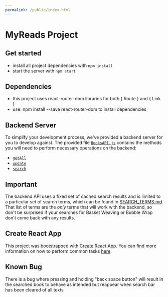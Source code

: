 ```yaml
---
permalink: /public/index.html
---
```


# MyReads Project

## Get started

* install all project dependencies with `npm install`
* start the server with `npm start`

## Dependencies

* this project uses react-router-dom libraries for both { Route } and { Link }
* use: npm install --save react-router-dom to install dependencies 

## Backend Server

To simplify your development process, we've provided a backend server for you to develop against. The provided file [`BooksAPI.js`](src/BooksAPI.js) contains the methods you will need to perform necessary operations on the backend:

* [`getAll`](#getall)
* [`update`](#update)
* [`search`](#search)


## Important
The backend API uses a fixed set of cached search results and is limited to a particular set of search terms, which can be found in [SEARCH_TERMS.md](SEARCH_TERMS.md). That list of terms are the _only_ terms that will work with the backend, so don't be surprised if your searches for Basket Weaving or Bubble Wrap don't come back with any results.

## Create React App

This project was bootstrapped with [Create React App](https://github.com/facebookincubator/create-react-app). You can find more information on how to perform common tasks [here](https://github.com/facebookincubator/create-react-app/blob/master/packages/react-scripts/template/README.md).

## Known Bug

There is a bug where pressing and holding "back space button" will result in the searched book to behave as intended but reappear when search bar has been cleared of all texts
